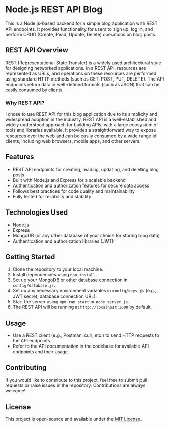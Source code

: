 # Node.js REST API Blog

This is a Node.js-based backend for a simple blog application with REST API endpoints. It provides functionality for users to sign up, log in, and perform CRUD (Create, Read, Update, Delete) operations on blog posts.


## REST API Overview

REST (Representational State Transfer) is a widely used architectural style for designing networked applications. In a REST API, resources are represented as URLs, and operations on these resources are performed using standard HTTP methods (such as GET, POST, PUT, DELETE). The API endpoints return data in well-defined formats (such as JSON) that can be easily consumed by clients.

### Why REST API?

I chose to use REST API for this blog application due to its simplicity and widespread adoption in the industry. REST API is a well-established and widely understood approach for building APIs, with a large ecosystem of tools and libraries available. It provides a straightforward way to expose resources over the web and can be easily consumed by a wide range of clients, including web browsers, mobile apps, and other servers.


## Features

- REST API endpoints for creating, reading, updating, and deleting blog posts
- Built with Node.js and Express for a scalable backend
- Authentication and authorization features for secure data access
- Follows best practices for code quality and maintainability
- Fully tested for reliability and stability

## Technologies Used

- Node.js
- Express
- MongoDB (or any other database of your choice for storing blog data)
- Authentication and authorization libraries (JWT)

## Getting Started

1. Clone the repository to your local machine.
2. Install dependencies using `npm install`.
3. Set up your MongoDB or other database connection in `config/database.js`.
4. Set up any necessary environment variables in `config/keys.js` (e.g., JWT secret, database connection URL).
5. Start the server using `npm run start` or `node server.js`.
6. The REST API will be running at `http://localhost:3000` by default.

## Usage

- Use a REST client (e.g., Postman, curl, etc.) to send HTTP requests to the API endpoints.
- Refer to the API documentation in the codebase for available API endpoints and their usage.


## Contributing

If you would like to contribute to this project, feel free to submit pull requests or raise issues in the repository. Contributions are always welcome!

## License

This project is open-source and available under the [MIT License](LICENSE).


